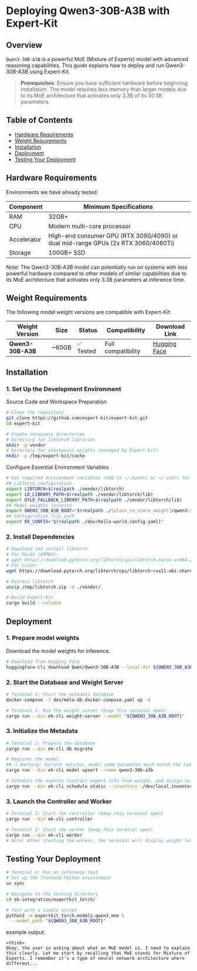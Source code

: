 # Deploying Qwen3-30B-A3B with Expert-Kit

## Overview

`Qwen3-30B-A3B` is a powerful MoE (Mixture of Experts) model with advanced reasoning capabilities. This guide explains how to deploy and run Qwen3-30B-A3B using Expert-Kit.

> **Prerequisites**: Ensure you have sufficient hardware before beginning installation. The model requires less memory than larger models due to its MoE architecture that activates only 3.3B of its 30.5B parameters.

## Table of Contents
- [Hardware Requirements](#hardware-requirements)
- [Weight Requirements](#weight-requirements)
- [Installation](#installation)
- [Deployment](#deployment)
- [Testing Your Deployment](#testing-your-deployment)

## Hardware Requirements

Environments we have already tested:

| Component | Minimum Specifications |
|-----------|----------------------|
| RAM | 32GB+ |
| CPU | Modern multi-core processor |
| Accelerator | High-end consumer GPU (RTX 3090/4090) or dual mid-range GPUs (2x RTX 3060/4060Ti) |
| Storage | 100GB+ SSD |

Note: The Qwen3-30B-A3B model can potentially run on systems with less powerful hardware compared to other models of similar capabilities due to its MoE architecture that activates only 3.3B parameters at inference time.

## Weight Requirements
The following model weight versions are compatible with Expert-Kit:

| Weight Version | Size | Status | Compatibility | Download Link |
|----------------|------|--------|---------------|--------------|
| **Qwen3-30B-A3B** | ~60GB | ✅ Tested | Full compatibility | [Hugging Face](https://huggingface.co/Qwen/Qwen3-30B-A3B) |

## Installation

### 1. Set Up the Development Environment

Source Code and Workspace Preparation

```bash
# Clone the repository
git clone https://github.com/expert-kit/expert-kit.git
cd expert-kit

# Create necessary directories
# Directory for libtorch libraries
mkdir -p vendor
# Directory for checkpoint weights (managed by Expert-Kit)
mkdir -p /tmp/expert-kit/cache
```

Configure Essential Environment Variables

```bash
# Set required environment variables (add to ~/.bashrc or ~/.zshrc for persistence)
## LibTorch configuration
export LIBTORCH=$(realpath ./vendor/libtorch)
export LD_LIBRARY_PATH=$(realpath ./vendor/libtorch/lib)
export DYLD_FALLBACK_LIBRARY_PATH=$(realpath ./vendor/libtorch/lib)
## Model weights location
export QWEN3_30B_A3B_ROOT="$(realpath ./[place_to_store_weight]/qwen3-30b-a3b/)"
## Configuration file path
export EK_CONFIG="$(realpath ./dev/hello-world.config.yaml)"
```

### 2. Install Dependencies

```bash
# Download and install libtorch
# For MacOS (ARM64):
# wget https://download.pytorch.org/libtorch/cpu/libtorch-macos-arm64-2.7.0.zip -O /tmp/libtorch.zip
# For Linux:
wget https://download.pytorch.org/libtorch/cpu/libtorch-cxx11-abi-shared-with-deps-2.7.0%2Bcpu.zip -O /tmp/libtorch.zip

# Extract libtorch
unzip /tmp/libtorch.zip -d ./vendor/

# Build Expert-Kit
cargo build --release
```

## Deployment

### 1. Prepare model weights

Download the model weights for inference.
```bash
# Download from Hugging Face
huggingface-cli download Qwen/Qwen3-30B-A3B --local-dir ${QWEN3_30B_A3B_ROOT}
```

### 2. Start the Database and Weight Server

```bash
# Terminal 1: Start the metadata database
docker-compose -f dev/meta-db.docker-compose.yaml up -d

# Terminal 1: Run the weight server (keep this terminal open)
cargo run --bin ek-cli weight-server --model "${QWEN3_30B_A3B_ROOT}"
```

### 3. Initialize the Metadata

```bash
# Terminal 2: Prepare the database
cargo run --bin ek-cli db migrate

# Register the model
## ⚠ Warning: Current version, model name parameter must match the last segment of the model path
cargo run --bin ek-cli model upsert --name qwen3-30b-a3b

# Schedule the experts (extract expert info from weight, and assign to worker)
cargo run --bin ek-cli schedule static --inventory ./dev/local.inventory.yaml
```

### 3. Launch the Controller and Worker

```bash
# Terminal 2: Start the controller (keep this terminal open)
cargo run --bin ek-cli controller

# Terminal 3: Start the worker (keep this terminal open)
cargo run --bin ek-cli worker
# Note: After starting the worker, the terminal will display weight loading information
```

## Testing Your Deployment

```bash
# Terminal 4: Run an inference test
# Set up the frontend Python environment
uv sync

# Navigate to the testing directory
cd ek-integration/expertkit_torch/

# Test with a simple script
python3 -m expertkit_torch.models.qwen3_moe \
  --model_path "${QWEN3_30B_A3B_ROOT}"
```

example output:
```
<think>
Okay, the user is asking about what an MoE model is. I need to explain this clearly. Let me start by recalling that MoE stands for Mixture of Experts. I remember it's a type of neural network architecture where different...
```